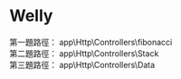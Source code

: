 # Welly
第一題路徑： app\Http\Controllers\fibonacci  
第二題路徑： app\Http\Controllers\Stack  
第三題路徑： app\Http\Controllers\Data  
